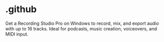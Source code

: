 # .github
Get a Recording Studio Pro on Windows to record, mix, and export audio with up to 16 tracks. Ideal for podcasts, music creation, voiceovers, and MIDI input.
